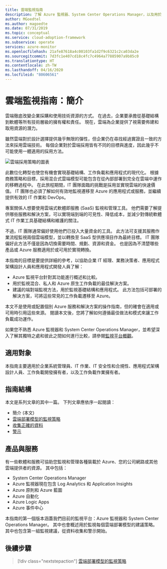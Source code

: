 ```yaml
---
title: 雲端監視指南
description: 了解 Azure 監視器、System Center Operations Manager，以及用於監視每個雲端部署模型的建議策略。
author: MGoedtel
ms.author: magoedte
ms.date: 07/31/2019
ms.topic: conceptual
ms.service: cloud-adoption-framework
ms.subservice: operate
services: azure-monitor
ms.openlocfilehash: 21afe87618a4c00103fa1d2f9c6321c2ca03da2e
ms.sourcegitcommit: 7d3fc1e407cd18c4fc7c4964a77885907a9b85c0
ms.translationtype: HT
ms.contentlocale: zh-TW
ms.lasthandoff: 04/16/2020
ms.locfileid: "80606561"
---
```

# <a name="cloud-monitoring-guide-introduction"></a>雲端監視指南：簡介

雲端徹底改變企業採購和使用技術資源的方式。 在過去，企業要承擔從基礎結構到軟體等所有技術層級的擁有權和責任。 現在，雲端為企業提供了視需要佈建和取用資源的潛力。

雖然雲端對於設計選擇提供幾乎無限的彈性，但企業仍在尋找經過實證且一致的方法來採用雲端技術。 每個企業對於雲端採用皆有不同的目標與進度，因此幾乎不可能使用一體適用的採用方法。

![雲端採用策略的圖表](./media/monitoring-management-guidance-cloud-and-on-premises/introduction-cloud-adoption.png)

此數位化轉型也使您有機會實現基礎結構、工作負載和應用程式的現代化。 根據商務策略和目標，採用混合式雲端模型可能包含在從內部部署到完全在雲端中運作的移轉過程中。 在此旅程期間，IT 團隊面臨的挑戰是採用並實現雲端的快速價值。 IT 團隊也必須了解如何有效地監視遷移至 Azure 的應用程式或服務，並繼續提供有效的 IT 作業和 DevOps。

專案關係人想要使用雲端式軟體即服務 (SaaS) 監視和管理工具。 他們需要了解提供哪些服務和解決方案，可以實現端到端的可見性、降低成本，並減少對傳統軟體式 IT 作業工具基礎結構和維護的關注。

不過，IT 團隊通常偏好使用他們已投入大量資金的工具。 此方法可支援其服務作業流程監視兩個雲端模型，並以轉換至 SaaS 型供應項目作為最終目標。 IT 團隊偏好此方法不僅是因為切換需要時間、規劃、資源和資金。 也是因為不清楚哪些產品或 Azure 服務適用於或可用於實現轉換。

本指南的目標是要提供詳細的參考，以協助企業 IT 經理、業務決策者、應用程式架構設計人員和應用程式開發人員了解：

- Azure 監視平台針對其功能進行概述和比較。
- 用於監視混合、私人和 Azure 原生工作負載的最佳解決方案。
- 建議的端對端監視方法，用於監視基礎結構和應用程式。 此方法包括可部署的解決方案，可將這些常見的工作負載遷移至 Azure。

本文不是使用或配置個別 Azure 服務和解決方案的操作指南，但的確會在適用或可用時引用這些來源。 閱讀本文後，您將了解如何遵循最佳做法和模式來讓工作負載成功運作。

如果您不熟悉 Azure 監視器和 System Center Operations Manager，並希望深入了解其獨特之處和彼此之間如何進行比較，請參閱[監視平台概觀](./platform-overview.md)。

## <a name="audience"></a>適用對象

本指南主要適用於企業系統管理員、IT 作業、IT 安全性和合規性、應用程式架構設計人員、工作負載開發擁有者，以及工作負載作業擁有者。

## <a name="how-this-guide-is-structured"></a>指南結構

本文是系列文章的其中一篇。 下列文章應依序一起閱讀：

- 簡介 (本文)
- [雲端部署模型的監視策略](./cloud-models-monitor-overview.md)
- [收集正確的資料](./data-collection.md)
- [警示](./alerting.md)

## <a name="products-and-services"></a>產品與服務

有一些軟體和服務可協助您監視和管理各種裝載於 Azure、您的公司網路或其他雲端提供者的資源。 其中包括：

- System Center Operations Manager
- Azure 監視器現在包含 Log Analytics 和 Application Insights
- Azure 原則和 Azure 藍圖
- Azure 自動化
- Azure Logic Apps
- Azure 事件中心

本指南的第一個版本涵蓋我們目前的監視平台：Azure 監視器和 System Center Operations Manager。 其中也會概述用於監視每個雲端部署模型的建議策略。 其中也包含第一組監視建議，從資料收集和警示開始。

## <a name="next-steps"></a>後續步驟

> [!div class="nextstepaction"]
> [雲端部署模型的監視策略](./cloud-models-monitor-overview.md)
